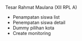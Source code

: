 Tesar Rahmat Maulana (XII RPL A)
- Penampatan siswa list
- Penempatan siswa detail 
- Dummy pilihan kota
- Create monitoring
